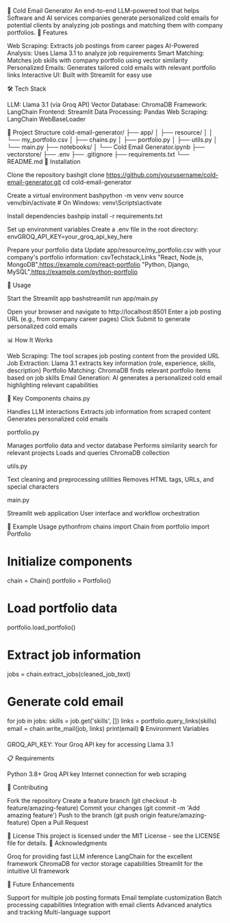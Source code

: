 📧 Cold Email Generator
An end-to-end LLM-powered tool that helps Software and AI services companies generate personalized cold emails for potential clients by analyzing job postings and matching them with company portfolios.
🚀 Features

Web Scraping: Extracts job postings from career pages
AI-Powered Analysis: Uses Llama 3.1 to analyze job requirements
Smart Matching: Matches job skills with company portfolio using vector similarity
Personalized Emails: Generates tailored cold emails with relevant portfolio links
Interactive UI: Built with Streamlit for easy use

🛠️ Tech Stack

LLM: Llama 3.1 (via Groq API)
Vector Database: ChromaDB
Framework: LangChain
Frontend: Streamlit
Data Processing: Pandas
Web Scraping: LangChain WebBaseLoader

📁 Project Structure
cold-email-generator/
├── app/
│   ├── resource/
│   │   └── my_portfolio.csv
│   ├── chains.py
│   ├── portfolio.py
│   ├── utils.py
│   └── main.py
├── notebooks/
│   └── Cold Email Generator.ipynb
├── vectorstore/
├── .env
├── .gitignore
├── requirements.txt
└── README.md
🔧 Installation

Clone the repository
bashgit clone https://github.com/yourusername/cold-email-generator.git
cd cold-email-generator

Create a virtual environment
bashpython -m venv venv
source venv/bin/activate  # On Windows: venv\Scripts\activate

Install dependencies
bashpip install -r requirements.txt

Set up environment variables
Create a .env file in the root directory:
envGROQ_API_KEY=your_groq_api_key_here

Prepare your portfolio data
Update app/resource/my_portfolio.csv with your company's portfolio information:
csvTechstack,Links
"React, Node.js, MongoDB",https://example.com/react-portfolio
"Python, Django, MySQL",https://example.com/python-portfolio


🚀 Usage

Start the Streamlit app
bashstreamlit run app/main.py

Open your browser and navigate to http://localhost:8501
Enter a job posting URL (e.g., from company career pages)
Click Submit to generate personalized cold emails

📊 How It Works

Web Scraping: The tool scrapes job posting content from the provided URL
Job Extraction: Llama 3.1 extracts key information (role, experience, skills, description)
Portfolio Matching: ChromaDB finds relevant portfolio items based on job skills
Email Generation: AI generates a personalized cold email highlighting relevant capabilities

🔑 Key Components
chains.py

Handles LLM interactions
Extracts job information from scraped content
Generates personalized cold emails

portfolio.py

Manages portfolio data and vector database
Performs similarity search for relevant projects
Loads and queries ChromaDB collection

utils.py

Text cleaning and preprocessing utilities
Removes HTML tags, URLs, and special characters

main.py

Streamlit web application
User interface and workflow orchestration

📝 Example Usage
pythonfrom chains import Chain
from portfolio import Portfolio

# Initialize components
chain = Chain()
portfolio = Portfolio()

# Load portfolio data
portfolio.load_portfolio()

# Extract job information
jobs = chain.extract_jobs(cleaned_job_text)

# Generate cold email
for job in jobs:
    skills = job.get('skills', [])
    links = portfolio.query_links(skills)
    email = chain.write_mail(job, links)
    print(email)
🔒 Environment Variables

GROQ_API_KEY: Your Groq API key for accessing Llama 3.1

📋 Requirements

Python 3.8+
Groq API key
Internet connection for web scraping

🤝 Contributing

Fork the repository
Create a feature branch (git checkout -b feature/amazing-feature)
Commit your changes (git commit -m 'Add amazing feature')
Push to the branch (git push origin feature/amazing-feature)
Open a Pull Request

📄 License
This project is licensed under the MIT License - see the LICENSE file for details.
🙏 Acknowledgments

Groq for providing fast LLM inference
LangChain for the excellent framework
ChromaDB for vector storage capabilities
Streamlit for the intuitive UI framework

🔮 Future Enhancements

 Support for multiple job posting formats
 Email template customization
 Batch processing capabilities
 Integration with email clients
 Advanced analytics and tracking
 Multi-language support
